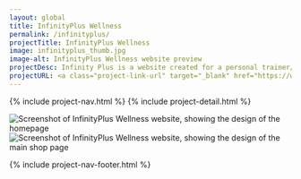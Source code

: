 ```yaml
---
layout: global
title: InfinityPlus Wellness
permalink: /infinityplus/
projectTitle: InfinityPlus Wellness
image: infinityplus_thumb.jpg 
image-alt: InfinityPlus Wellness website preview
projectDesc: Infinity Plus is a website created for a personal trainer/life coach business. This project involved the creation of a logo and website. 
projectURL: <a class="project-link-url" target="_blank" href="https://www.infinitypluswellness.com.au" >infinitypluswellness.com.au</a>
---
```


{% include project-nav.html %}
{% include project-detail.html %}
<div class="row">
    <div class="col mb-5">
        <img alt="Screenshot of InfinityPlus Wellness website, showing the design of the homepage" src="/assets/img/full/infinityplus-home.jpg" class="img-fluid">
    </div>
</div>
<div class="row">
    <div class="col">
        <img alt="Screenshot of InfinityPlus Wellness website, showing the design of the main shop page" src="/assets/img/full/infinityplus-content.jpg" class="img-fluid">
    </div>
</div>

{% include project-nav-footer.html %}